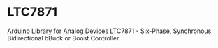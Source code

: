# LTC7871

Arduino Library for Analog Devices LTC7871 - Six-Phase, Synchronous Bidirectional bBuck or Boost Controller
